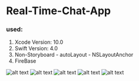 # Real-Time-Chat-App
### used:
1. Xcode Version: 10.0
1. Swift Version: 4.0
1. Non-Storyboard - autoLayout - NSLayoutAnchor
1. FireBase

![alt text](https://github.com/zijiazhai/Real-Time-Chat-App/blob/master/readmeImages/realTimeChat1.png)
![alt text](https://github.com/zijiazhai/Real-Time-Chat-App/blob/master/readmeImages/realTimeChat2.png)
![alt text](https://github.com/zijiazhai/Real-Time-Chat-App/blob/master/readmeImages/realTimeChat3.png)
![alt text](https://github.com/zijiazhai/Real-Time-Chat-App/blob/master/readmeImages/realTimeChat4.png)
![alt text](https://github.com/zijiazhai/Real-Time-Chat-App/blob/master/readmeImages/realTimeChat5.png)
